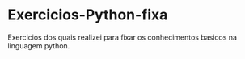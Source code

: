 # Exercicios-Python-fixa
Exercicios  dos quais realizei para fixar os conhecimentos basicos na linguagem python.
